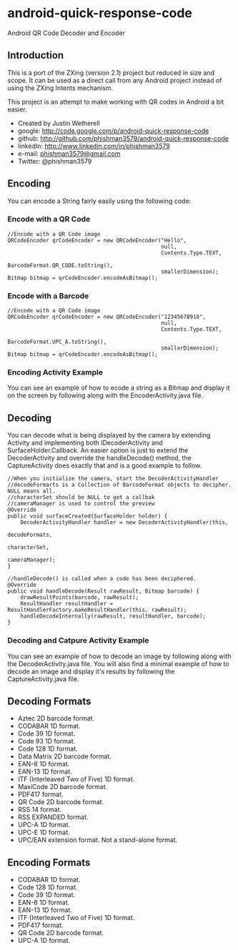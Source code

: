 android-quick-response-code
===========================

Android QR Code Decoder and Encoder

## Introduction

This is a port of the ZXing (version 2.1) project but reduced in size and scope. It can be used as a direct call from any Android project instead of using the ZXing Intents mechanism.

This project is an attempt to make working with QR codes in Android a bit easier.

* Created by Justin Wetherell
* google: http://code.google.com/p/android-quick-response-code
* github: http://github.com/phishman3579/android-quick-response-code
* linkedIn: http://www.linkedin.com/in/phishman3579
* e-mail: phishman3579@gmail.com
* Twitter: @phishman3579

## Encoding

You can encode a String fairly easily using the following code:

### Encode with a QR Code

    //Encode with a QR Code image
    QRCodeEncoder qrCodeEncoder = new QRCodeEncoder("Hello", 
                                                    null, 
                                                    Contents.Type.TEXT,  
                                                    BarcodeFormat.QR_CODE.toString(), 
                                                    smallerDimension);
    Bitmap bitmap = qrCodeEncoder.encodeAsBitmap();


### Encode with a Barcode

    //Encode with a QR Code image
    QRCodeEncoder qrCodeEncoder = new QRCodeEncoder("12345678910", 
                                                    null, 
                                                    Contents.Type.TEXT, 
                                                    BarcodeFormat.UPC_A.toString(), 
                                                    smallerDimension);
    Bitmap bitmap = qrCodeEncoder.encodeAsBitmap();


### Encoding Activity Example

You can see an example of how to ecode a string as a Bitmap and display it on the screen by following along with the EncoderActivity.java file.

## Decoding

You can decode what is being displayed by the camera by extending Activity and implementing both IDecoderActivity and SurfaceHolder.Callback. An easier option is just to extend the DecoderActivity and override the handleDecode() method, the CaptureActivity does exactly that and is a good example to follow.

    //When you initialize the camera, start the DecoderActivityHandler
    //decodeFormarts is a Collection of BarcodeFormat objects to decipher. NULL means all.
    //characterSet should be NULL to get a callbak
    //cameraManager is used to control the preview
    @Override
    public void surfaceCreated(SurfaceHolder holder) {
        DecoderActivityHandler handler = new DecoderActivityHandler(this, 
                                                                    decodeFormats, 
                                                                    characterSet, 
                                                                    cameraManager);
    }

    //handleDecode() is called when a code has been deciphered.
    @Override 
    public void handleDecode(Result rawResult, Bitmap barcode) {
        drawResultPoints(barcode, rawResult);
        ResultHandler resultHandler = ResultHandlerFactory.makeResultHandler(this, rawResult);
        handleDecodeInternally(rawResult, resultHandler, barcode);
    }

### Decoding and Catpure Activity Example

You can see an example of how to decode an image by following along with the DecoderActivity.java file. You will also find a minimal example of how to decode an image and display it's results by following the CaptureActivity.java file.

## Decoding Formats
* Aztec 2D barcode format.
* CODABAR 1D format.
* Code 39 1D format.
* Code 93 1D format.
* Code 128 1D format.
* Data Matrix 2D barcode format.
* EAN-8 1D format.
* EAN-13 1D format.
* ITF (Interleaved Two of Five) 1D format.
* MaxiCode 2D barcode format.
* PDF417 format.
* QR Code 2D barcode format.
* RSS 14 format.
* RSS EXPANDED format.
* UPC-A 1D format.
* UPC-E 1D format.
* UPC/EAN extension format. Not a stand-alone format.

## Encoding Formats
* CODABAR 1D format.
* Code 128 1D format.
* Code 39 1D format.
* EAN-8 1D format.
* EAN-13 1D format.
* ITF (Interleaved Two of Five) 1D format.
* PDF417 format.
* QR Code 2D barcode format.
* UPC-A 1D format.

